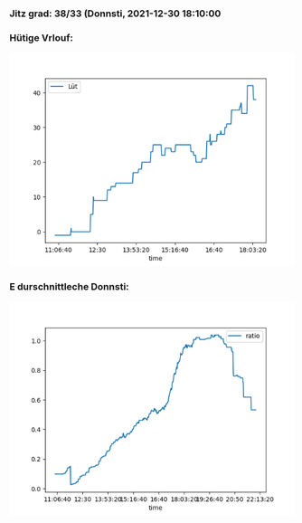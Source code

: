 ### Jitz grad: 38/33 (Donnsti, 2021-12-30 18:10:00

### Hütige Vrlouf:
![Graph](Today.png)

### E durschnittleche Donnsti:
![Graph](Donnsti.png)